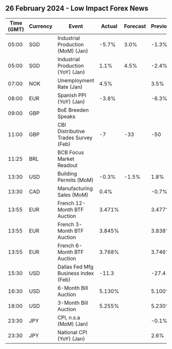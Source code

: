## 26 February 2024 - Low Impact Forex News

| Time (GMT) | Currency | Event | Actual | Forecast | Previous |
|------|----------|-------|--------|----------|----------|
| 05:00 | SGD | Industrial Production (MoM) (Jan) | -5.7% | 3.0% | -1.3% |
| 05:00 | SGD | Industrial Production (YoY) (Jan) | 1.1% | 4.5% | -2.4% |
| 07:00 | NOK | Unemployment Rate (Jan) | 4.5% |  | 3.5% |
| 08:00 | EUR | Spanish PPI (YoY) (Jan) | -3.8% |  | -6.3% |
| 09:00 | GBP | BoE Breeden Speaks |  |  |  |
| 11:00 | GBP | CBI Distributive Trades Survey (Feb) | -7 | -33 | -50 |
| 11:25 | BRL | BCB Focus Market Readout |  |  |  |
| 13:30 | USD | Building Permits (MoM) | -0.3% | -1.5% | 1.8% |
| 13:30 | CAD | Manufacturing Sales (MoM) | 0.4% |  | -0.7% |
| 13:55 | EUR | French 12-Month BTF Auction | 3.471% |  | 3.477% |
| 13:55 | EUR | French 3-Month BTF Auction | 3.845% |  | 3.838% |
| 13:55 | EUR | French 6-Month BTF Auction | 3.768% |  | 3.746% |
| 15:30 | USD | Dallas Fed Mfg Business Index (Feb) | -11.3 |  | -27.4 |
| 16:30 | USD | 6-Month Bill Auction | 5.130% |  | 5.100% |
| 18:00 | USD | 3-Month Bill Auction | 5.255% |  | 5.230% |
| 23:30 | JPY | CPI, n.s.a (MoM) (Jan) |  |  | -0.1% |
| 23:30 | JPY | National CPI (YoY) (Jan) |  |  | 2.6% |

